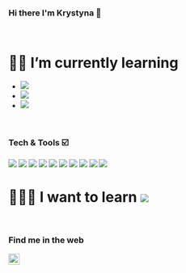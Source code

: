 ### Hi there I'm Krystyna 👋
</br>

# 👩‍💻 I’m currently learning
* <img src="https://img.shields.io/badge/-NextJS-000000?style=flat&logo=next&logoColor=FFFFFF">
* <img src="https://img.shields.io/badge/-React-000000?style=flat&logo=react&logoColor=00c8ff">
* <img src="https://img.shields.io/badge/-GraphQL-e535ab?style=flat&logo=graphql&logoColor=FFFFFF">

</br>


### Tech & Tools ☑️

<img src = "https://img.shields.io/badge/-HTML5-E34F26?style=flat&logo=html5&logoColor=white"> 
<img src = "https://img.shields.io/badge/-CSS3-1572B6?style=flat&logo=css3&logoColor=white">
<img src="https://img.shields.io/badge/-Bootstrap-563D7C?style=flat&logo=bootstrap&logoColor=white">
<img src="https://img.shields.io/badge/-JavaScript-eed718?style=flat&logo=javascript&logoColor=ffffff">
<img src="https://img.shields.io/badge/-MySQL-F29111?style=flat&logo=mysql&logoColor=FFFFFF">
 <img src="https://img.shields.io/badge/-PHP-1572B6?style=flat&logo=php&logoColor=FFFFFF">
<img src="http://img.shields.io/badge/-Github-000000?style=flat&logo=github&logoColor=FFFFFF">
<img src="http://img.shields.io/badge/-Angular-ff3300?style=flat&logo=angular&logoColor=FFFFFF">
<img src="http://img.shields.io/badge/-VS%20Code-007ACC?style=flat&logo=visual%20studio%20code&logoColor=white">
<img src="http://img.shields.io/badge/-Vercel-black?style=flat&logo=vercel&logoColor=white">


</br>

# 👩‍💻🔆 I want to learn <img src="https://img.shields.io/badge/-Python-3399ff?style=flat&logo=python&logoColor=ffff66">

</br>

### Find me in the web 
<img align="left" alt="krys.web | Instagram" width="22px" src="https://cdn.jsdelivr.net/npm/simple-icons@v3/icons/instagram.svg" />




